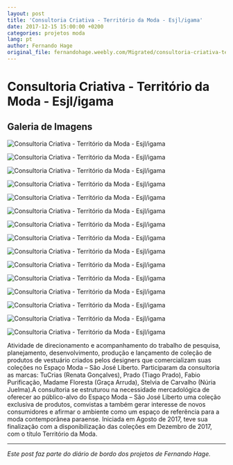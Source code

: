 ```yaml
---
layout: post
title: 'Consultoria Criativa - Território da Moda - Esjl/igama'
date: 2017-12-15 15:00:00 +0200
categories: projetos moda
lang: pt
author: Fernando Hage
original_file: fernandohage.weebly.com/Migrated/consultoria-criativa-territorio-da-moda-esjligama.html
---
```


# Consultoria Criativa - Território da Moda - Esjl/igama

## Galeria de Imagens

![Consultoria Criativa - Território da Moda - Esjl/igama](/assets/images/consultoria-criativa-territorio-da-moda-esjligama-01.jpg)

![Consultoria Criativa - Território da Moda - Esjl/igama](/assets/images/consultoria-criativa-territorio-da-moda-esjligama-02.jpg)

![Consultoria Criativa - Território da Moda - Esjl/igama](/assets/images/consultoria-criativa-territorio-da-moda-esjligama-03.jpg)

![Consultoria Criativa - Território da Moda - Esjl/igama](/assets/images/consultoria-criativa-territorio-da-moda-esjligama-04.jpg)

![Consultoria Criativa - Território da Moda - Esjl/igama](/assets/images/consultoria-criativa-territorio-da-moda-esjligama-05.jpg)

![Consultoria Criativa - Território da Moda - Esjl/igama](/assets/images/consultoria-criativa-territorio-da-moda-esjligama-06.jpg)

![Consultoria Criativa - Território da Moda - Esjl/igama](/assets/images/consultoria-criativa-territorio-da-moda-esjligama-07.jpg)

![Consultoria Criativa - Território da Moda - Esjl/igama](/assets/images/consultoria-criativa-territorio-da-moda-esjligama-08.jpg)

![Consultoria Criativa - Território da Moda - Esjl/igama](/assets/images/consultoria-criativa-territorio-da-moda-esjligama-09.jpg)

![Consultoria Criativa - Território da Moda - Esjl/igama](/assets/images/consultoria-criativa-territorio-da-moda-esjligama-10.jpg)

![Consultoria Criativa - Território da Moda - Esjl/igama](/assets/images/consultoria-criativa-territorio-da-moda-esjligama-11.jpg)

![Consultoria Criativa - Território da Moda - Esjl/igama](/assets/images/consultoria-criativa-territorio-da-moda-esjligama-12.jpg)

![Consultoria Criativa - Território da Moda - Esjl/igama](/assets/images/consultoria-criativa-territorio-da-moda-esjligama-13.jpg)

![Consultoria Criativa - Território da Moda - Esjl/igama](/assets/images/consultoria-criativa-territorio-da-moda-esjligama-14.jpg)

![Consultoria Criativa - Território da Moda - Esjl/igama](/assets/images/consultoria-criativa-territorio-da-moda-esjligama-15.jpg)

Atividade de direcionamento e acompanhamento do trabalho de pesquisa, planejamento, desenvolvimento, produção e lançamento de coleção de produtos de vestuário criados pelos designers que comercializam suas coleções no Espaço Moda – São José Liberto. Participaram da consultoria as marcas: TuCrias (Renata Gonçalves), Prado (Tiago Prado), Fabio Purificação, Madame Floresta (Graça Arruda), Stelvia de Carvalho (Núria Juelma).A consultoria se estruturou na necessidade mercadológica de oferecer ao público-alvo do Espaço Moda – São José Liberto uma coleção exclusiva de produtos, comvistas a também gerar interesse de novos consumidores e afirmar o ambiente como um espaço de referência para a moda contemporânea paraense. Iniciada em Agosto de 2017, teve sua finalização com a disponibilização das coleções em Dezembro de 2017, com o título Território da Moda.

---

*Este post faz parte do diário de bordo dos projetos de Fernando Hage.*
